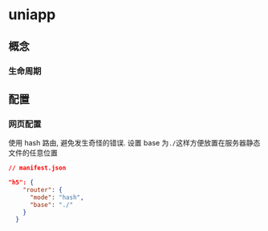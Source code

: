 # uniapp

## 概念

### 生命周期

## 配置

### 网页配置

使用 hash 路由, 避免发生奇怪的错误. 设置 base 为`./`这样方便放置在服务器静态文件的任意位置

```json
// manifest.json

"h5": {
    "router": {
      "mode": "hash",
      "base": "./"
    }
  }
```
